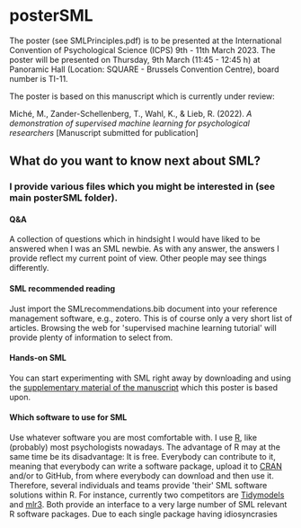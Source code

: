 # posterSML

The poster (see SMLPrinciples.pdf) is to be presented at the International Convention of Psychological Science (ICPS) 9th - 11th March 2023. The poster will be presented on Thursday, 9th March (11:45 - 12:45 h) at Panoramic Hall (Location: SQUARE - Brussels Convention Centre), board number is TI-11.

The poster is based on this manuscript which is currently under review:

Miché, M., Zander-Schellenberg, T., Wahl, K., & Lieb, R. (2022). *A demonstration of supervised machine learning for psychological researchers* [Manuscript submitted for publication]

## What do you want to know next about SML?

### I provide various files which you might be interested in (see main posterSML folder).

#### Q&A
A collection of questions which in hindsight I would have liked to be answered when I was an SML newbie. As with any answer, the answers I provide reflect my current point of view. Other people may see things differently.

#### SML recommended reading
Just import the SMLrecommendations.bib document into your reference management software, e.g., zotero. This is of course only a very short list of articles. Browsing the web for 'supervised machine learning tutorial' will provide plenty of information to select from.

#### Hands-on SML
You can start experimenting with SML right away by downloading and using the [supplementary material of the manuscript](https://github.com/mmiche/demoSML "mmiche/demoSML") which this poster is based upon.

#### Which software to use for SML
Use whatever software you are most comfortable with. I use [R](https://www.r-project.org/ "R"), like (probably) most psychologists nowadays. The advantage of R may at the same time be its disadvantage: It is free. Everybody can contribute to it, meaning that everybody can write a software package, upload it to [CRAN](https://cran.r-project.org/mirrors.html "CRAN") and/or to GitHub, from where everybody can download and then use it. Therefore, several individuals and teams provide 'their' SML software solutions within R. For instance, currently two competitors are [Tidymodels](https://www.tidymodels.org/ "Tidymodels") and [mlr3](https://mlr3book.mlr-org.com/ "mlr3"). Both provide an interface to a very large number of SML relevant R software packages. Due to each single package having idiosyncrasies 
